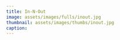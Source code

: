 ```yaml
---
title: In-N-Out
image: assets/images/fulls/inout.jpg
thumbnail: assets/images/thumbs/inout.jpg
caption:
---
```

